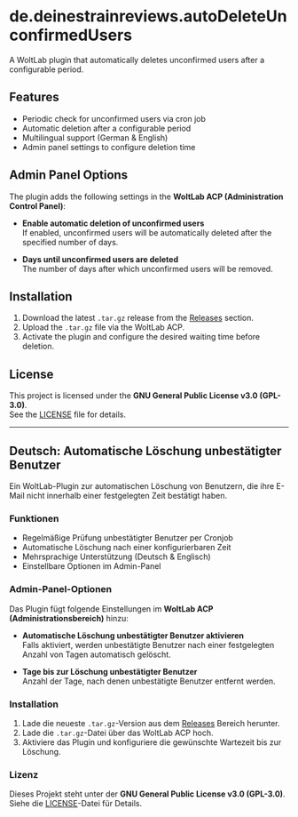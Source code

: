 # de.deinestrainreviews.autoDeleteUnconfirmedUsers

A WoltLab plugin that automatically deletes unconfirmed users after a configurable period.

## Features
- Periodic check for unconfirmed users via cron job
- Automatic deletion after a configurable period
- Multilingual support (German & English)
- Admin panel settings to configure deletion time

## Admin Panel Options
The plugin adds the following settings in the **WoltLab ACP (Administration Control Panel)**:

- **Enable automatic deletion of unconfirmed users**  
  If enabled, unconfirmed users will be automatically deleted after the specified number of days.  

- **Days until unconfirmed users are deleted**  
  The number of days after which unconfirmed users will be removed.  

## Installation
1. Download the latest `.tar.gz` release from the [Releases](https://github.com/YOUR_GITHUB_USERNAME/de.deinestrainreviews.autoDeleteUnconfirmedUsers/releases) section.
2. Upload the `.tar.gz` file via the WoltLab ACP.
3. Activate the plugin and configure the desired waiting time before deletion.

## License
This project is licensed under the **GNU General Public License v3.0 (GPL-3.0)**.  
See the [LICENSE](LICENSE) file for details.

---

## Deutsch: Automatische Löschung unbestätigter Benutzer

Ein WoltLab-Plugin zur automatischen Löschung von Benutzern, die ihre E-Mail nicht innerhalb einer festgelegten Zeit bestätigt haben.

### Funktionen
- Regelmäßige Prüfung unbestätigter Benutzer per Cronjob
- Automatische Löschung nach einer konfigurierbaren Zeit
- Mehrsprachige Unterstützung (Deutsch & Englisch)
- Einstellbare Optionen im Admin-Panel

### Admin-Panel-Optionen
Das Plugin fügt folgende Einstellungen im **WoltLab ACP (Administrationsbereich)** hinzu:

- **Automatische Löschung unbestätigter Benutzer aktivieren**  
  Falls aktiviert, werden unbestätigte Benutzer nach einer festgelegten Anzahl von Tagen automatisch gelöscht.  

- **Tage bis zur Löschung unbestätigter Benutzer**  
  Anzahl der Tage, nach denen unbestätigte Benutzer entfernt werden.  

### Installation
1. Lade die neueste `.tar.gz`-Version aus dem [Releases](https://github.com/YOUR_GITHUB_USERNAME/de.deinestrainreviews.autoDeleteUnconfirmedUsers/releases) Bereich herunter.
2. Lade die `.tar.gz`-Datei über das WoltLab ACP hoch.
3. Aktiviere das Plugin und konfiguriere die gewünschte Wartezeit bis zur Löschung.

### Lizenz
Dieses Projekt steht unter der **GNU General Public License v3.0 (GPL-3.0)**.  
Siehe die [LICENSE](LICENSE)-Datei für Details.
